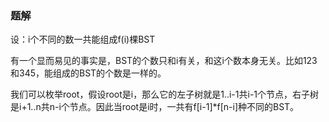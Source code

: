 ### 题解

设：i个不同的数一共能组成f(i)棵BST

有一个显而易见的事实是，BST的个数只和i有关，和这i个数本身无关。比如123和345，能组成的BST的个数是一样的。

我们可以枚举root，假设root是i，那么它的左子树就是1..i-1共i-1个节点，右子树是i+1..n共n-i个节点。因此当root是i时，一共有f[i-1]*f[n-i]种不同的BST。